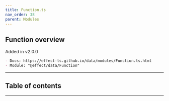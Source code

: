 ```yaml
---
title: Function.ts
nav_order: 38
parent: Modules
---
```


## Function overview

Added in v2.0.0

```md
- Docs: https://effect-ts.github.io/data/modules/Function.ts.html
- Module: "@effect/data/Function"
```

---

<h2 class="text-delta">Table of contents</h2>

---
